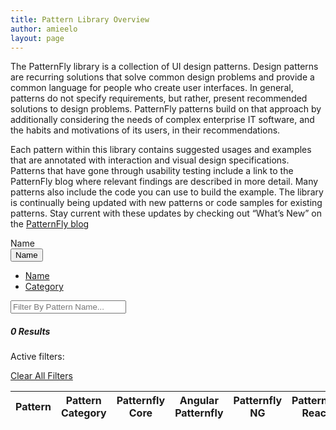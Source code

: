 ```yaml
---
title: Pattern Library Overview
author: amieelo
layout: page
---
```

<p>The PatternFly library is a collection of UI design patterns. Design patterns are recurring solutions that solve
common design problems and provide a common language for people who create user interfaces. In general, patterns do not
specify requirements, but rather, present recommended solutions to design problems. PatternFly patterns build on that
approach by additionally considering the needs of complex enterprise IT software, and the habits and motivations of its
users, in their recommendations.</p>
<p>Each pattern within this library contains suggested usages and examples that are annotated with interaction and
visual design specifications. Patterns that have gone through usability testing include a link to the PatternFly blog
where relevant findings are described in more detail. Many patterns also include the code you can use to build the
example. The library is continually being updated with new patterns or code samples for existing patterns. Stay current
with these updates by checking out “What’s New” on the <a href="https://blog.patternfly.org" target="_blank">PatternFly blog</a></p>


<!-- Toolbar -->
<div class="pattern-status-wrapper">
  <div class="row toolbar-pf table-view-pf-toolbar">
    <div class="col-sm-12">
      <form class="toolbar-pf-actions">
        <div class="form-group toolbar-pf-filter">
          <label class="sr-only" for="filter">Name</label>
          <div class="input-group">
            <div class="input-group-btn">
              <button type="button" class="btn btn-default dropdown-toggle" data-toggle="dropdown" aria-haspopup="true" aria-expanded="false">Name <span class="caret"></span></button>
              <ul class="dropdown-menu">
                <li><a href="#" id="nameFilter">Name</a></li>
                <li><a href="#" id="categoryFilter">Category</a></li>
              </ul>
            </div>
            <input type="text" class="form-control" placeholder="Filter By Pattern Name..." autocomplete="off" id="inputText">
          </div>
        </div>
      </form>
      <div class="row toolbar-pf-results">
        <div class="col-sm-9">
          <div class="hidden">
            <h5>0 Results</h5>
            <p>Active filters:</p>
            <ul class="list-inline"></ul>
            <p><a href="#">Clear All Filters</a></p>
          </div>
        </div>
      </div>
    </div>
  </div>

  <!-- Table HTML -->
  <table class="table table-striped table-bordered" id="patternTable">
    <thead>
      <tr>
          <th>Pattern</th>
          <th>Pattern Category</th>
          <th>Patternfly Core</th>
          <th>Angular Patternfly</th>
          <th>Patternfly NG</th>
          <th>Patternfly React</th>
      </tr>
    </thead>
  </table>
  </div>

  <script>
  $(document).ready(function() {

    var patternData = [];

    $.getJSON('https://www.patternfly.org/patternfly-design/status/pattern-status.json', function (data) {

      data.forEach(function (parentValue, index) {

          var designPatterns = parentValue.patterns.map(function(childVal, i) {

            var patternOverview;
            var patternLinks;
            var patternflyCoreLink;
            var angularPatternflyLink;
            var patternflyNgLink;
            var patternflyReactLink;
        
            try {

                patternOverview = childVal ? `<a href="${parentValue.name}/${childVal.name}/">${childVal.name}</a>` : childVal.name || "pattern unavailable"; 

                patternLinks = childVal.files.site.frontmatter;
                
                patternflyCoreLink = patternLinks.impl_jquery ? `<a href="${patternLinks.impl_jquery}">view</a>` : "n/a";

                angularPatternflyLink = patternLinks.impl_angular ? `<a href="${patternLinks.impl_angular}">view</a>` : "n/a";

                patternflyNgLink = patternLinks.impl_ng ? `<a href="${patternLinks.impl_ng}">view</a>` : "n/a";

                patternflyReactLink = patternLinks.impl_react ? `<a href="${patternLinks.impl_react}">view</a>` : "n/a";                   
            
            } catch (err) {
              patternOverview = childVal.name || "pattern unavailable";
              patternflyCoreLink = "n/a";
              angularPatternflyLink = "n/a";
              patternflyNgLink = "n/a";
              patternflyReactLink = "n/a";
            }
          
            return {
              patternName: patternOverview,
              patternCategory: parentValue.name,
              patternflyCore: patternflyCoreLink,
              angularPatternfly: angularPatternflyLink,
              patternflyNg: patternflyNgLink,
              patternflyReact: patternflyReactLink
            };
          });

          patternData = patternData.concat(designPatterns);
      });

      loadDataTable(patternData);
  });

  function loadDataTable(designStatusData) {
    var table = $("#patternTable").DataTable({

      columns: [
        { data: "patternName" },
        { data: "patternCategory"},
        { data: "patternflyCore"},
        { data: "angularPatternfly"},
        { data: "patternflyNg"},
        { data: "patternflyReact"}
      ],
      "paging": false,
      data: designStatusData,
      dom: "t",
      language: {
        zeroRecords: "No records found"
      },
      pfConfig: {
        filterCaseInsensitive: true,
        filterCols: [
          {
            default: true,
            optionSelector: "#nameFilter",
            placeholder: "Filter By Pattern..."
          }, {
            optionSelector: "#categoryFilter",
            placeholder: "Filter By Category..."
          }
        ]
      }
    });
  }
});
</script>